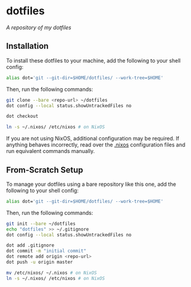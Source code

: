 # dotfiles

_A repository of my dotfiles_

## Installation

To install these dotfiles to your machine, add the following to your shell config:

```sh
alias dot='git --git-dir=$HOME/dotfiles/ --work-tree=$HOME'
```

Then, run the following commands:

```sh
git clone --bare <repo-url> ~/dotfiles
dot config --local status.showUntrackedFiles no

dot checkout

ln -s ~/.nixos/ /etc/nixos # on NixOS
```

If you are not using NixOS, additional configuration may be required. If anything behaves incorrectly, read over the [.nixos](.nixos/) configuration files and run equivalent commands manually.

## From-Scratch Setup

To manage your dotfiles using a bare repository like this one, add the following to your shell config:

```sh
alias dot='git --git-dir=$HOME/dotfiles/ --work-tree=$HOME'
```

Then, run the following commands:

```sh
git init --bare ~/dotfiles
echo "dotfiles" >> ~/.gitignore
dot config --local status.showUntrackedFiles no

dot add .gitignore
dot commit -m "initial commit"
dot remote add origin <repo-url>
dot push -u origin master

mv /etc/nixos/ ~/.nixos # on NixOS
ln -s ~/.nixos/ /etc/nixos # on NixOS
```
